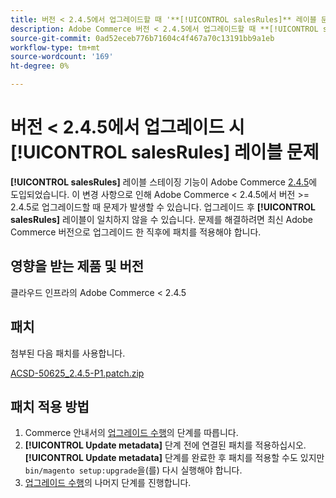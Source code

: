 ```yaml
---
title: 버전 < 2.4.5에서 업그레이드할 때 '**[!UICONTROL salesRules]** 레이블 문제 발생'
description: Adobe Commerce 버전 < 2.4.5에서 업그레이드할 때 **[!UICONTROL salesRules]** 문제를 처리하려면 패치를 적용하십시오.
source-git-commit: 0ad52eceb776b71604c4f467a70c13191bb9a1eb
workflow-type: tm+mt
source-wordcount: '169'
ht-degree: 0%

---
```


# 버전 &lt; 2.4.5에서 업그레이드 시 **[!UICONTROL salesRules]** 레이블 문제

**[!UICONTROL salesRules]** 레이블 스테이징 기능이 Adobe Commerce [2.4.5](/docs/commerce-operations/release/notes/adobe-commerce/2-4-5.html)에 도입되었습니다. 이 변경 사항으로 인해 Adobe Commerce &lt; 2.4.5에서 버전 >= 2.4.5로 업그레이드할 때 문제가 발생할 수 있습니다. 업그레이드 후 **[!UICONTROL salesRules]** 레이블이 일치하지 않을 수 있습니다. 문제를 해결하려면 최신 Adobe Commerce 버전으로 업그레이드 한 직후에 패치를 적용해야 합니다.

## 영향을 받는 제품 및 버전

클라우드 인프라의 Adobe Commerce &lt; 2.4.5

## 패치

첨부된 다음 패치를 사용합니다.

[ACSD-50625_2.4.5-P1.patch.zip](assets/ACSD-50625_2.4.5-p1.patch.zip)

## 패치 적용 방법

1. Commerce 안내서의 [업그레이드 수행](https://experienceleague.adobe.com/docs/commerce-operations/upgrade-guide/implementation/perform-upgrade.html?lang=ko)의 단계를 따릅니다.
1. **[!UICONTROL Update metadata]** 단계 전에 연결된 패치를 적용하십시오.
**[!UICONTROL Update metadata]** 단계를 완료한 후 패치를 적용할 수도 있지만 `bin/magento setup:upgrade`을(를) 다시 실행해야 합니다.
1. [업그레이드 수행](https://experienceleague.adobe.com/docs/commerce-operations/upgrade-guide/implementation/perform-upgrade.html?lang=ko)의 나머지 단계를 진행합니다.
